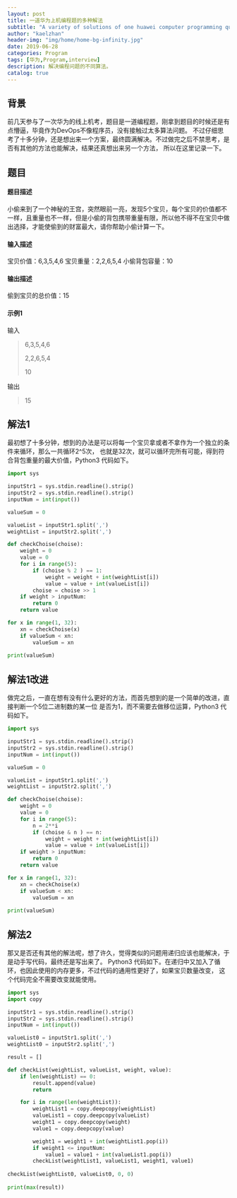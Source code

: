 ```yaml
---
layout: post
title: 一道华为上机编程题的多种解法
subtitle: "A variety of solutions of one huawei computer programming question."
author: "kaelzhan"
header-img: "img/home/home-bg-infinity.jpg"
date: 2019-06-28
categories: Program
tags: [华为,Program,interview]
description: 解决编程问题的不同算法。
catalog: true
---
```



## 背景
前几天参与了一次华为的线上机考，题目是一道编程题，刚拿到题目的时候还是有点懵逼，毕竟作为DevOps不像程序员，没有接触过太多算法问题。
不过仔细思考了十多分钟，还是想出来一个方案，最终圆满解决。不过做完之后不禁思考，是否有其他的方法也能解决，结果还真想出来另一个方法，
所以在这里记录一下。

## 题目

#### 题目描述

小偷来到了一个神秘的王宫，突然眼前一亮，发现5个宝贝，每个宝贝的价值都不一样，且重量也不一样，但是小偷的背包携带重量有限，所以他不得不在宝贝中做出选择，才能使偷到的财富最大，请你帮助小偷计算一下。

#### 输入描述

宝贝价值：6,3,5,4,6
宝贝重量：2,2,6,5,4
小偷背包容量：10

#### 输出描述

偷到宝贝的总价值：15

#### 示例1

输入

>6,3,5,4,6
>
>2,2,6,5,4
>
>10

输出

>15

## 解法1

最初想了十多分钟，想到的办法是可以将每一个宝贝拿或者不拿作为一个独立的条件来循环，那么一共循环2^5次，
也就是32次，就可以循环完所有可能，得到符合背包重量的最大价值，Python3 代码如下。

```python
import sys

inputStr1 = sys.stdin.readline().strip()
inputStr2 = sys.stdin.readline().strip()
inputNum = int(input())

valueSum = 0

valueList = inputStr1.split(',')
weightList = inputStr2.split(',')

def checkChoise(choise):
    weight = 0
    value = 0
    for i in range(5):
        if (choise % 2 ) == 1:
            weight = weight + int(weightList[i])
            value = value + int(valueList[i])
        choise = choise >> 1
    if weight > inputNum:
        return 0
    return value

for x in range(1, 32):
    xn = checkChoise(x)
    if valueSum < xn:
        valueSum = xn
        
print(valueSum)
```

## 解法1改进

做完之后，一直在想有没有什么更好的方法，而首先想到的是一个简单的改进，直接判断一个5位二进制数的某一位
是否为1，而不需要去做移位运算，Python3 代码如下。

```python
import sys

inputStr1 = sys.stdin.readline().strip()
inputStr2 = sys.stdin.readline().strip()
inputNum = int(input())

valueSum = 0

valueList = inputStr1.split(',')
weightList = inputStr2.split(',')

def checkChoise(choise):
    weight = 0
    value = 0
    for i in range(5):
        n = 2**i
        if (choise & n ) == n:
            weight = weight + int(weightList[i])
            value = value + int(valueList[i])
    if weight > inputNum:
        return 0
    return value

for x in range(1, 32):
    xn = checkChoise(x)
    if valueSum < xn:
        valueSum = xn
        
print(valueSum)
```

## 解法2

那又是否还有其他的解法呢，想了许久，觉得类似的问题用递归应该也能解决，于是动手写代码，最终还是写出来了。
Python3 代码如下。在递归中又加入了循环，也因此使用的内存更多，不过代码的通用性更好了，如果宝贝数量改变，
这个代码完全不需要改变就能使用。

```python
import sys
import copy

inputStr1 = sys.stdin.readline().strip()
inputStr2 = sys.stdin.readline().strip()
inputNum = int(input())

valueList0 = inputStr1.split(',')
weightList0 = inputStr2.split(',')

result = []

def checkList(weightList, valueList, weight, value):
    if len(weightList) == 0:
        result.append(value)
        return

    for i in range(len(weightList)):
        weightList1 = copy.deepcopy(weightList)
        valueList1 = copy.deepcopy(valueList)
        weight1 = copy.deepcopy(weight)
        value1 = copy.deepcopy(value)  

        weight1 = weight1 + int(weightList1.pop(i))
        if weight1 <= inputNum:
            value1 = value1 + int(valueList1.pop(i))
        checkList(weightList1, valueList1, weight1, value1)
        
checkList(weightList0, valueList0, 0, 0)
   
print(max(result))
```